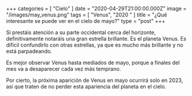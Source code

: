 +++
categories = [ "Cielo" ]
date = "2020-04-29T21:00:00.000Z"
image = "/images/may_venus.png"
tags = [ "Venus", "2020 " ]
title = "¿Qué interesante se puede ver en el cielo de mayo?"
type = "post"
+++

Si prestáis atención a su parte occidental cerca del horizonte, definitivamente notaráis una gran estrella brillante. Es el planeta Venus. Es difícil confundirlo con otras estrellas, ya que es mucho más brillante y no está parpadeando.  
  
Es mejor observar Venus hasta mediados de mayo, porque a finales del mes va a desaparecer cada vez más temprano.  
  
Por cierto, la próxima aparición de Venus en mayo ocurrirá solo en 2023, así que traten de no perder esta apariencia del planeta en el cielo.
